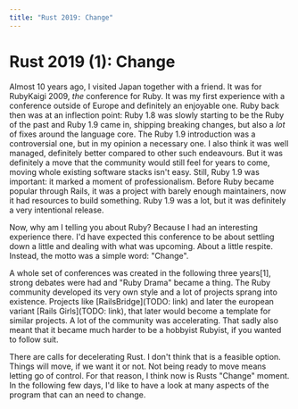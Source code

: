 ```yaml
---
title: "Rust 2019: Change"
---
```


# Rust 2019 (1): Change

Almost 10 years ago, I visited Japan together with a friend. It was for RubyKaigi 2009, _the_ conference for Ruby. It was my first experience with a conference outside of Europe and definitely an enjoyable one. Ruby back then was at an inflection point: Ruby 1.8 was slowly starting to be the Ruby of the past and Ruby 1.9 came in, shipping breaking changes, but also a _lot_ of fixes around the language core. The Ruby 1.9 introduction was a controversial one, but in my opinion a necessary one. I also think it was well managed, definitely better compared to other such endeavours. But it was definitely a move that the community would still feel for years to come, moving whole existing software stacks isn't easy. Still, Ruby 1.9 was important: it marked a moment of professionalism. Before Ruby became popular through Rails, it was a project with barely enough maintainers, now it had resources to build something. Ruby 1.9 was a lot, but it was definitely a very intentional release.

Now, why am I telling you about Ruby? Because I had an interesting experience there. I'd have expected this conference to be about settling down a little and dealing with what was upcoming. About a little respite. Instead, the motto was a simple word: "Change".

A whole set of conferences was created in the following three years[1], strong debates were had and "Ruby Drama" became a thing. The Ruby community developed its very own style and a lot of projects sprang into existence. Projects like [RailsBridge](TODO: link) and later the european variant [Rails Girls](TODO: link), that later would become a template for similar projects. A lot of the community was accelerating. That sadly also meant that it became much harder to be a hobbyist Rubyist, if you wanted to follow suit.

There are calls for decelerating Rust. I don't think that is a feasible option. Things will move, if we want it or not. Not being ready to move means letting go of control. For that reason, I think now is Rusts "Change" moment. In the following few days, I'd like to have a look at many aspects of the program that can an need to change.
